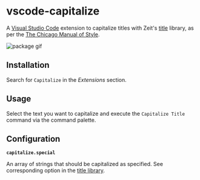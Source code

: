 # vscode-capitalize

A [Visual Studio Code](https://code.visualstudio.com/) extension to capitalize titles with Zeit's [title](https://github.com/zeit/title) library, as per the [The Chicago Manual of Style](https://www.chicagomanualofstyle.org/home.html).

![package gif](https://user-images.githubusercontent.com/6108538/49259025-f4120380-f437-11e8-86f5-ec3c37b0fbab.gif)

## Installation

Search for `Capitalize` in the _Extensions_ section.

## Usage

Select the text you want to capitalize and execute the `Capitalize Title` command via the command palette.

## Configuration

**`capitalize.special`**

An array of strings that should be capitalized as specified. See corresponding option in the [title library](https://github.com/zeit/title#usage).
